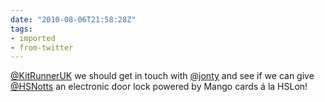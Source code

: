 ```yaml
---
date: "2010-08-06T21:58:28Z"
tags:
- imported
- from-twitter
---
```

[@KitRunnerUK](/twitter/#/KitRunnerUK) we should get in touch with [@jonty](/twitter/#/jonty) and see if we can give [@HSNotts](/twitter/#/HSNotts) an electronic door lock powered by Mango cards á la HSLon\!
